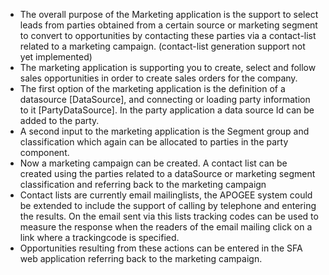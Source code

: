 - The overall purpose of the Marketing application is the support to select leads from parties obtained from a certain source or marketing segment to convert to opportunities by contacting these parties via a contact-list related to a marketing campaign.
  (contact-list generation support not yet implemented)
- The marketing application is supporting you to create, select and follow sales opportunities in order to create sales orders for the company.
- The first option of the marketing application is the definition of a datasource [DataSource], and connecting or loading party information to it [PartyDataSource]. In the party application a data source Id can be added to the party.
- A second input to the marketing application is the Segment group and classification which again can be allocated to parties in the party component.
- Now a marketing campaign can be created. A contact list can be created using the parties related to a dataSource or marketing segment classification and referring back to the marketing campaign
- Contact lists are currently email mailinglists, the APOGEE system could be extended to include the support of calling by telephone and entering the results.
  On the email sent via this lists tracking codes can be used to measure the response when the readers of the email mailing click on a link where a trackingcode is specified.
- Opportunities resulting from these actions can be entered in the SFA web application referring back to the marketing campaign.